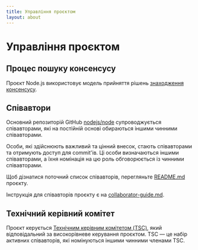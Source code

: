 ```yaml
---
title: Управління проєктом
layout: about
---
```


# Управління проєктом

## Процес пошуку консенсусу

Проєкт Node.js використовує модель прийняття рішень [знаходження консенсусу](https://uk.wikipedia.org/wiki/%D0%97%D0%BD%D0%B0%D1%85%D0%BE%D0%B4%D0%B6%D0%B5%D0%BD%D0%BD%D1%8F_%D0%BA%D0%BE%D0%BD%D1%81%D0%B5%D0%BD%D1%81%D1%83%D1%81%D1%83).

## Співавтори

Основний репозиторій GitHub [nodejs/node](https://github.com/nodejs/node) супроводжується співавторами, які на постійній основі обираються іншими чинними співавторами.

Особи, які здійснюють важливий та цінний внесок, стають співавторами та отримують доступ для commit'ів. Ці особи визначаються іншими співавторами, а їхня номінація на цю роль обговорюється із чинними співавторами.

Щоб дізнатися поточний список співавторів, перегляньте [README.md](https://github.com/nodejs/node/blob/main/README.md#current-project-team-members) проєкту.

Інструкція для співавторів проєкту є на [collaborator-guide.md](https://github.com/nodejs/node/blob/main/doc/contributing/collaborator-guide.md).

## Технічний керівний комітет

Проєкт керується [Технічним керівним комітетом (TSC)](https://github.com/nodejs/TSC/blob/main/TSC-Charter.md), який відповідальний за високорівневе керування проєктом. TSC — це набір активних співавторів, які номінуються іншими чинними членами TSC.
